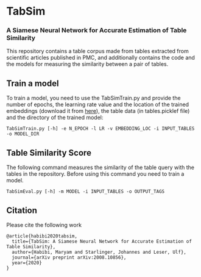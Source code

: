 # TabSim

### A Siamese Neural Network for Accurate Estimation of Table Similarity

This repository contains a table corpus made from tables extracted from scientific articles published in PMC, and additionally contains the code and the models for measuring the similarity between a pair of tables.
<br>
## Train a model
To train a model, you need to use the TabSimTrain.py and provide the number of epochs, the learning rate value and the location of the trained embeddings (download it from <a href = "http://bio.nlplab.org/"> here</a>), the table data (in tables.picklef file) and the directory of the trained model:
```
TabSimTrain.py [-h] -e N_EPOCH -l LR -v EMBEDDING_LOC -i INPUT_TABLES -o MODEL_DIR
```


## Table Similarity Score

The following command measures the similarity of the table query with the tables in the repository. Before using this command you need to train a model.

```
TabSimEval.py [-h] -m MODEL -i INPUT_TABLES -o OUTPUT_TAGS
```


## Citation
Please cite the following work
```
@article{habibi2020tabsim,
  title={TabSim: A Siamese Neural Network for Accurate Estimation of Table Similarity},
  author={Habibi, Maryam and Starlinger, Johannes and Leser, Ulf},
  journal={arXiv preprint arXiv:2008.10856},
  year={2020}
}
```


